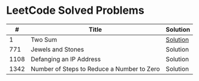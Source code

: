 # LeetCode Solved Problems

| # | Title | Solution |
| --- | --- | --- |
| 1 | Two Sum | [Solution](blob/master/twosum.js) |
| 771 | Jewels and Stones | Solution |
| 1108 | Defanging an IP Address | Solution |
| 1342 | Number of Steps to Reduce a Number to Zero | Solution |

